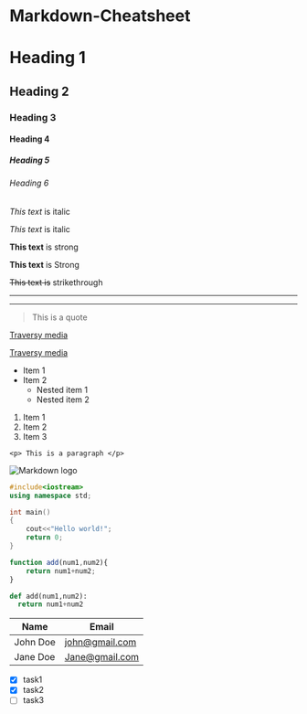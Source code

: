 # Markdown-Cheatsheet


<!--Headings-->

# Heading 1
## Heading 2
### Heading 3
#### Heading 4
##### Heading 5
###### Heading 6  

<!-- Italics -->
  
 *This text* is italic

_This text_ is italic

<!-- Strong -->

**This text** is strong

__This text__ is Strong

<!-- Strikethrough -->

~~This text is~~ strikethrough

<!-- Horizontal Rule -->

---
___

<!-- Blockquotes -->

> This is a quote

<!-- Links -->

[ Traversy media ]( www.travesymedia.com )

[ Traversy media ]( www.travesymedia.com "Traversy Media" )

<!-- UL -->

* Item 1
* Item 2
    * Nested item 1
    * Nested item 2

<!-- OL -->

1. Item 1
1. Item 2
1. Item 3

<!-- Inline Code Block -->

`<p> This is a paragraph </p> `

<!-- Images -->

![ Markdown logo ]( https://markdown-here.com/img/icon256.png )



   <!-- Github Markdown -->

```C++
#include<iostream>
using namespace std;

int main()
{
    cout<<"Hello world!";
    return 0;
}

```

```javascript
function add(num1,num2){
    return num1+num2;
}
```

```python
def add(num1,num2):
  return num1+num2
```

<!-- Tables -->

| Name      | Email          |
| --------- | ---------------|
| John Doe  | john@gmail.com |
| Jane Doe  | Jane@gmail.com |

<!-- Task list -->

* [x] task1
* [x] task2
* [ ] task3
